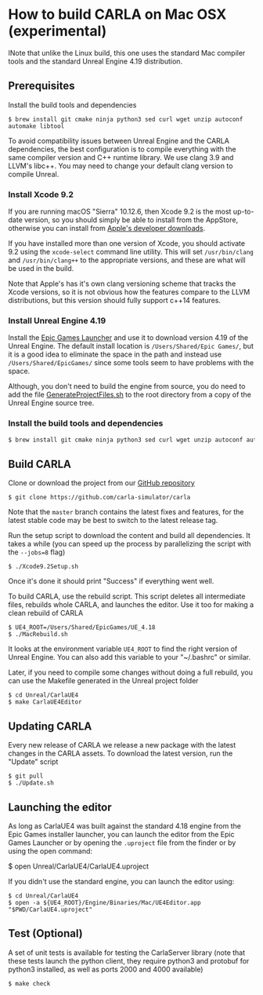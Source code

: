 <h1>How to build CARLA on Mac OSX (experimental)</h1>

INote that unlike the Linux build, this one uses the standard Mac compiler tools and
the standard Unreal Engine 4.19 distribution.

Prerequisites
-------------

Install the build tools and dependencies

    $ brew install git cmake ninja python3 sed curl wget unzip autoconf automake libtool

To avoid compatibility issues between Unreal Engine and the CARLA dependencies,
the best configuration is to compile everything with the same compiler version
and C++ runtime library. We use clang 3.9 and LLVM's libc++. You may need to
change your default clang version to compile Unreal. 

### Install Xcode 9.2

If you are running macOS "Sierra" 10.12.6, then Xcode 9.2 is the most up-to-date
version, so you should simply be able to install from the AppStore, otherwise
you can install from [Apple's developer downloads](https://developer.apple.com/download/more/).

If you have installed more than one version of Xcode, you should activate 9.2 using
the `xcode-select` command line utility. This will set `/usr/bin/clang` and `/usr/bin/clang++`
to the appropriate versions, and these are what will be used in the build.

Note that Apple's has it's own clang versioning scheme that tracks the Xcode versions,
so it is not obvious how the features compare to the LLVM distributions, but this version
should fully support c++14 features.

### Install Unreal Engine 4.19

Install the [Epic Games Launcher](https://www.epicgames.com/unrealtournament/download)
and use it to download version 4.19 of the Unreal Engine. The default install location
is `/Users/Shared/Epic Games/`, but it is a good idea to eliminate the space in the path
and instead use `/Users/Shared/EpicGames/` since some tools seem to have problems with
the space.

Although, you don't need to build the engine from source, you do need to add the file
[GenerateProjectFiles.sh](https://github.com/EpicGames/UnrealEngine/blob/4.19/GenerateProjectFiles.sh) to the root directory from a copy of the Unreal Engine source tree.

### Install the build tools and dependencies

~~~sh
$ brew install git cmake ninja python3 sed curl wget unzip autoconf automake libtool
~~~

Build CARLA
-----------

Clone or download the project from our
[GitHub repository](https://github.com/carla-simulator/carla)

    $ git clone https://github.com/carla-simulator/carla

Note that the `master` branch contains the latest fixes and features, for the
latest stable code may be best to switch to the latest release tag.

Run the setup script to download the content and build all dependencies. It
takes a while (you can speed up the process by parallelizing the script with the
`--jobs=8` flag)

    $ ./Xcode9.2Setup.sh

Once it's done it should print "Success" if everything went well.

To build CARLA, use the rebuild script. This script deletes all intermediate
files, rebuilds whole CARLA, and launches the editor. Use it too for making a
clean rebuild of CARLA

    $ UE4_ROOT=/Users/Shared/EpicGames/UE_4.18
    $ ./MacRebuild.sh

It looks at the environment variable `UE4_ROOT` to find the right version of
Unreal Engine. You can also add this variable to your "~/.bashrc" or similar.

Later, if you need to compile some changes without doing a full rebuild, you can
use the Makefile generated in the Unreal project folder

    $ cd Unreal/CarlaUE4
    $ make CarlaUE4Editor

Updating CARLA
--------------

Every new release of CARLA we release a new package with the latest changes in
the CARLA assets. To download the latest version, run the "Update" script

    $ git pull
    $ ./Update.sh

Launching the editor
--------------------

As long as CarlaUE4 was built against the standard 4.18 engine from the
Epic Games installer launcher, you can launch the editor from the Epic Games
Launcher or by opening the `.uproject` file from the finder or by using the
open command:

   $ open Unreal/CarlaUE4/CarlaUE4.uproject

If you didn't use the standard engine, you can launch the editor using:

    $ cd Unreal/CarlaUE4
    $ open -a ${UE4_ROOT}/Engine/Binaries/Mac/UE4Editor.app "$PWD/CarlaUE4.uproject"

Test (Optional)
---------------

A set of unit tests is available for testing the CarlaServer library (note that
these tests launch the python client, they require python3 and protobuf for
python3 installed, as well as ports 2000 and 4000 available)

    $ make check

